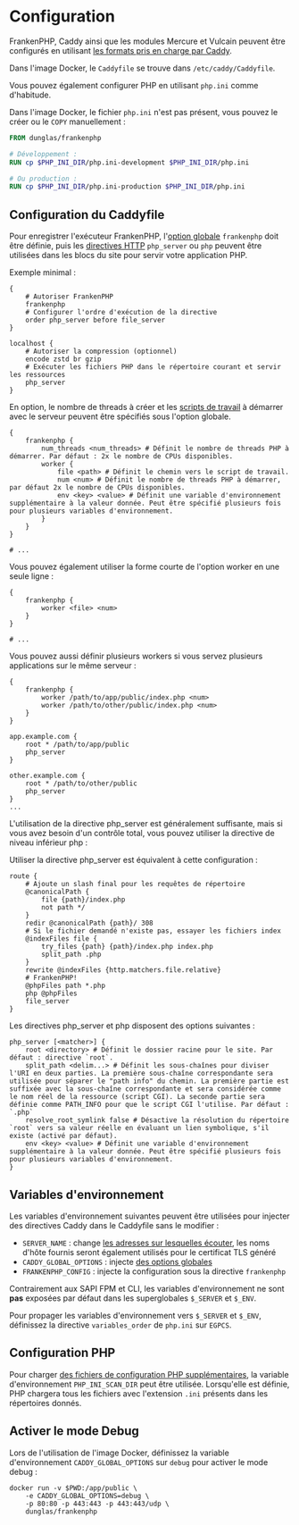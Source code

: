 # Configuration

FrankenPHP, Caddy ainsi que les modules Mercure et Vulcain peuvent être configurés en utilisant [les formats pris en charge par Caddy](https://caddyserver.com/docs/getting-started#your-first-config).

Dans l'image Docker, le `Caddyfile` se trouve dans `/etc/caddy/Caddyfile`.

Vous pouvez également configurer PHP en utilisant `php.ini` comme d'habitude.

Dans l'image Docker, le fichier `php.ini` n'est pas présent, vous pouvez le créer ou le `COPY` manuellement :


```dockerfile
FROM dunglas/frankenphp

# Développement :
RUN cp $PHP_INI_DIR/php.ini-development $PHP_INI_DIR/php.ini

# Ou production :
RUN cp $PHP_INI_DIR/php.ini-production $PHP_INI_DIR/php.ini
```

## Configuration du Caddyfile

Pour enregistrer l'exécuteur FrankenPHP, l'[option globale](https://caddyserver.com/docs/caddyfile/concepts#global-options) `frankenphp` doit être définie, puis les [directives HTTP](https://caddyserver.com/docs/caddyfile/concepts#directives) `php_server` ou `php` peuvent être utilisées dans les blocs du site pour servir votre application PHP.

Exemple minimal :

```caddyfile
{
	# Autoriser FrankenPHP
	frankenphp
	# Configurer l'ordre d'exécution de la directive
	order php_server before file_server
}

localhost {
	# Autoriser la compression (optionnel)
	encode zstd br gzip
	# Exécuter les fichiers PHP dans le répertoire courant et servir les ressources
	php_server
}
```

En option, le nombre de threads à créer et les  [scripts de travail](worker.md) à démarrer avec le serveur peuvent être spécifiés sous l'option globale.

```caddyfile
{
	frankenphp {
		num_threads <num_threads> # Définit le nombre de threads PHP à démarrer. Par défaut : 2x le nombre de CPUs disponibles.
		worker {
			file <path> # Définit le chemin vers le script de travail.
			num <num> # Définit le nombre de threads PHP à démarrer, par défaut 2x le nombre de CPUs disponibles.
			env <key> <value> # Définit une variable d'environnement supplémentaire à la valeur donnée. Peut être spécifié plusieurs fois pour plusieurs variables d'environnement.
		}
	}
}

# ...
```

Vous pouvez également utiliser la forme courte de l'option worker en une seule ligne :

```caddyfile
{
	frankenphp {
		worker <file> <num>
	}
}

# ...
```

Vous pouvez aussi définir plusieurs workers si vous servez plusieurs applications sur le même serveur :

```caddyfile
{
	frankenphp {
		worker /path/to/app/public/index.php <num>
		worker /path/to/other/public/index.php <num>
	}
}

app.example.com {
	root * /path/to/app/public
	php_server
}

other.example.com {
	root * /path/to/other/public
	php_server
}
...
```

L'utilisation de la directive php_server est généralement suffisante,
mais si vous avez besoin d'un contrôle total, vous pouvez utiliser la directive de niveau inférieur php :

Utiliser la directive php_server est équivalent à cette configuration :

```caddyfile
route {
	# Ajoute un slash final pour les requêtes de répertoire
	@canonicalPath {
		file {path}/index.php
		not path */
	}
	redir @canonicalPath {path}/ 308
	# Si le fichier demandé n'existe pas, essayer les fichiers index
	@indexFiles file {
		try_files {path} {path}/index.php index.php
		split_path .php
	}
	rewrite @indexFiles {http.matchers.file.relative}
	# FrankenPHP!
	@phpFiles path *.php
	php @phpFiles
	file_server
}
```

Les directives php_server et php disposent des options suivantes :

```caddyfile
php_server [<matcher>] {
	root <directory> # Définit le dossier racine pour le site. Par défaut : directive `root`.
	split_path <delim...> # Définit les sous-chaînes pour diviser l'URI en deux parties. La première sous-chaîne correspondante sera utilisée pour séparer le "path info" du chemin. La première partie est suffixée avec la sous-chaîne correspondante et sera considérée comme le nom réel de la ressource (script CGI). La seconde partie sera définie comme PATH_INFO pour que le script CGI l'utilise. Par défaut : `.php`
	resolve_root_symlink false # Désactive la résolution du répertoire `root` vers sa valeur réelle en évaluant un lien symbolique, s'il existe (activé par défaut).
	env <key> <value> # Définit une variable d'environnement supplémentaire à la valeur donnée. Peut être spécifié plusieurs fois pour plusieurs variables d'environnement.
}
```


## Variables d'environnement

Les variables d'environnement suivantes peuvent être utilisées pour injecter des directives Caddy dans le Caddyfile sans le modifier :

* `SERVER_NAME` : change [les adresses sur lesquelles écouter](https://caddyserver.com/docs/caddyfile/concepts#addresses), les noms d'hôte fournis seront également utilisés pour le certificat TLS généré
* `CADDY_GLOBAL_OPTIONS` : injecte [des options globales](https://caddyserver.com/docs/caddyfile/options)
* `FRANKENPHP_CONFIG` : injecte la configuration sous la directive `frankenphp`

Contrairement aux SAPI FPM et CLI, les variables d'environnement ne sont **pas** exposées par défaut dans les superglobales `$_SERVER` et `$_ENV`.

Pour propager les variables d'environnement vers `$_SERVER` et `$_ENV`, définissez la directive `variables_order` de `php.ini` sur `EGPCS`.

## Configuration PHP

Pour charger [des fichiers de configuration PHP supplémentaires](https://www.php.net/manual/fr/configuration.file.php#configuration.file.scan),
la variable d'environnement `PHP_INI_SCAN_DIR` peut être utilisée.
Lorsqu'elle est définie, PHP chargera tous les fichiers avec l'extension `.ini` présents dans les répertoires donnés.

## Activer le mode Debug

Lors de l'utilisation de l'image Docker, définissez la variable d'environnement `CADDY_GLOBAL_OPTIONS` sur `debug` pour activer le mode debug :

```console
docker run -v $PWD:/app/public \
    -e CADDY_GLOBAL_OPTIONS=debug \
    -p 80:80 -p 443:443 -p 443:443/udp \
    dunglas/frankenphp
```
